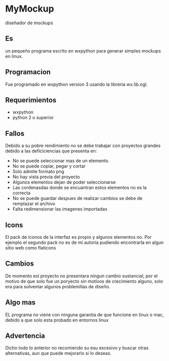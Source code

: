 # MyMockup
diseñador de mockups

## Es
un pequeño programa escrito en wxpython para generar simples mockups en linux.

## Programacion
Fue programado en wxpython version 3 usando la libreria wx.lib.ogl.

## Requerimientos
- wxpython
- python 2 o superior

## Fallos
Debido a su pobre rendimiento no se debe trabajar con proyectos grandes debido a las deficiciencias que presenta en:
- No se puede seleccionar mas de un elemento.
- No se puede copiar, pegar y cortar
- Solo admite formato png
- No hay vista previa del proyecto
- Algunos elementos dejan de poder seleccionarse
- Las cordenasdas donde se encuantran estos elementos no es la correcta
- No se puede guardar despues de realizar cambios se debe de remplazar el archivo
- Falta redimensionar las imagenes importadas

## Icons
El pack de iconos de la interfaz es propio y algunos elementos no. Por ejemplo el segundo pack no es de mi autoria
pudiendo encontrarla en algun sitio web como flaticons


## Cambios
De momento esl proyecto no presentara ningun cambio sustancial, por el motivo de que solo fue un poryecto sin motivos de 
crecimiento alguno, solo era para solventar algunos problemillas de diseño.

## Algo mas
EL programa no viene con ninguna garantia de que funcione en linux o mac, debido a que solo esta probado en entornos linux

## Advertencia
Dicho todo lo anterior no recomiendo su esu excesivo y buscar otras alternativas, aun que puede mejorarlo si lo deseas.
